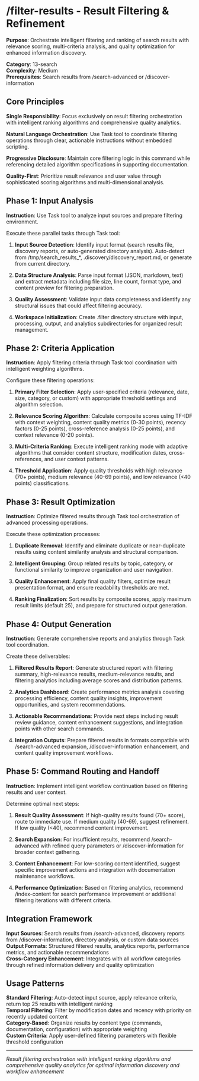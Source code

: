 # /filter-results - Result Filtering & Refinement

**Purpose**: Orchestrate intelligent filtering and ranking of search results with relevance scoring, multi-criteria analysis, and quality optimization for enhanced information discovery.

**Category**: 13-search  
**Complexity**: Medium  
**Prerequisites**: Search results from /search-advanced or /discover-information

## Core Principles

**Single Responsibility**: Focus exclusively on result filtering orchestration with intelligent ranking algorithms and comprehensive quality analytics.

**Natural Language Orchestration**: Use Task tool to coordinate filtering operations through clear, actionable instructions without embedded scripting.

**Progressive Disclosure**: Maintain core filtering logic in this command while referencing detailed algorithm specifications in supporting documentation.

**Quality-First**: Prioritize result relevance and user value through sophisticated scoring algorithms and multi-dimensional analysis.

## Phase 1: Input Analysis

**Instruction**: Use Task tool to analyze input sources and prepare filtering environment.

Execute these parallel tasks through Task tool:

1. **Input Source Detection**: Identify input format (search results file, discovery reports, or auto-generated directory analysis). Auto-detect from /tmp/search_results_*, .discovery/discovery_report.md, or generate from current directory.

2. **Data Structure Analysis**: Parse input format (JSON, markdown, text) and extract metadata including file size, line count, format type, and content preview for filtering preparation.

3. **Quality Assessment**: Validate input data completeness and identify any structural issues that could affect filtering accuracy.

4. **Workspace Initialization**: Create .filter directory structure with input, processing, output, and analytics subdirectories for organized result management.

## Phase 2: Criteria Application

**Instruction**: Apply filtering criteria through Task tool coordination with intelligent weighting algorithms.

Configure these filtering operations:

1. **Primary Filter Selection**: Apply user-specified criteria (relevance, date, size, category, or custom) with appropriate threshold settings and algorithm selection.

2. **Relevance Scoring Algorithm**: Calculate composite scores using TF-IDF with context weighting, content quality metrics (0-30 points), recency factors (0-25 points), cross-reference analysis (0-25 points), and context relevance (0-20 points).

3. **Multi-Criteria Ranking**: Execute intelligent ranking mode with adaptive algorithms that consider content structure, modification dates, cross-references, and user context patterns.

4. **Threshold Application**: Apply quality thresholds with high relevance (70+ points), medium relevance (40-69 points), and low relevance (<40 points) classifications.

## Phase 3: Result Optimization

**Instruction**: Optimize filtered results through Task tool orchestration of advanced processing operations.

Execute these optimization processes:

1. **Duplicate Removal**: Identify and eliminate duplicate or near-duplicate results using content similarity analysis and structural comparison.

2. **Intelligent Grouping**: Group related results by topic, category, or functional similarity to improve organization and user navigation.

3. **Quality Enhancement**: Apply final quality filters, optimize result presentation format, and ensure readability thresholds are met.

4. **Ranking Finalization**: Sort results by composite scores, apply maximum result limits (default 25), and prepare for structured output generation.

## Phase 4: Output Generation

**Instruction**: Generate comprehensive reports and analytics through Task tool coordination.

Create these deliverables:

1. **Filtered Results Report**: Generate structured report with filtering summary, high-relevance results, medium-relevance results, and filtering analytics including average scores and distribution patterns.

2. **Analytics Dashboard**: Create performance metrics analysis covering processing efficiency, content quality insights, improvement opportunities, and system recommendations.

3. **Actionable Recommendations**: Provide next steps including result review guidance, content enhancement suggestions, and integration points with other search commands.

4. **Integration Outputs**: Prepare filtered results in formats compatible with /search-advanced expansion, /discover-information enhancement, and content quality improvement workflows.

## Phase 5: Command Routing and Handoff

**Instruction**: Implement intelligent workflow continuation based on filtering results and user context.

Determine optimal next steps:

1. **Result Quality Assessment**: If high-quality results found (70+ score), route to immediate use. If medium quality (40-69), suggest refinement. If low quality (<40), recommend content improvement.

2. **Search Expansion**: For insufficient results, recommend /search-advanced with refined query parameters or /discover-information for broader context gathering.

3. **Content Enhancement**: For low-scoring content identified, suggest specific improvement actions and integration with documentation maintenance workflows.

4. **Performance Optimization**: Based on filtering analytics, recommend /index-content for search performance improvement or additional filtering iterations with different criteria.

## Integration Framework

**Input Sources**: Search results from /search-advanced, discovery reports from /discover-information, directory analysis, or custom data sources  
**Output Formats**: Structured filtered results, analytics reports, performance metrics, and actionable recommendations  
**Cross-Category Enhancement**: Integrates with all workflow categories through refined information delivery and quality optimization

## Usage Patterns

**Standard Filtering**: Auto-detect input source, apply relevance criteria, return top 25 results with intelligent ranking  
**Temporal Filtering**: Filter by modification dates and recency with priority on recently updated content  
**Category-Based**: Organize results by content type (commands, documentation, configuration) with appropriate weighting  
**Custom Criteria**: Apply user-defined filtering parameters with flexible threshold configuration

---

*Result filtering orchestration with intelligent ranking algorithms and comprehensive quality analytics for optimal information discovery and workflow enhancement*